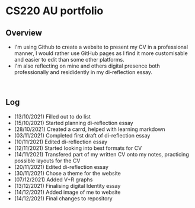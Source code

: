 # CS220 AU portfolio
## Overview
- I'm using Github to create a website to present my CV in a professional manner, I would rather use GitHub pages as I find it more customisable and easier to edit than some other platforms.
- I'm also reflecting on mine and others digital presence both professionally and resididently in my di-reflection essay.

<br>

## Log
- (13/10/2021) Filled out to do list
- (15/10/2021) Started planning di-reflection essay
- (28/10/2021) Created a carrd, helped with learning markdown 
- (03/11/2021) Completed first draft of di-reflection essay
- (10/11/2021) Edited di-reflection essay
- (12/11/2021) Started looking into best formats for CV
- (14/11/2021) Transfered part of my written CV onto my notes, practicing possible layouts for the CV
- (20/11/2021) Edited di-reflection essay
- (30/11/2021) Chose a theme for the website
- (07/12/2021) Added V+R graphs
- (13/12/2021) Finalising digital Identity essay
- (14/12/2021) Added image of me to website
- (14/12/2021) Final changes to repository
<br>

<br>
